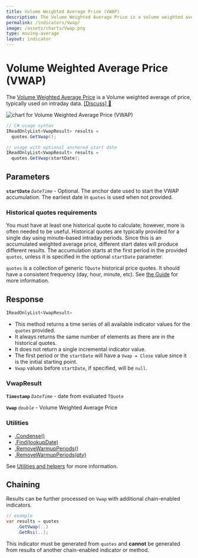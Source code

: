 ```yaml
---
title: Volume Weighted Average Price (VWAP)
description: The Volume Weighted Average Price is a volume weighted average of price, typically used on intraday data. Trading above or below the VWAP line can assist in finding favorable short-term trading windows.
permalink: /indicators/Vwap/
image: /assets/charts/Vwap.png
type: moving-average
layout: indicator
---
```


# Volume Weighted Average Price (VWAP)

The [Volume Weighted Average Price](https://en.wikipedia.org/wiki/Volume-weighted_average_price) is a Volume weighted average of price, typically used on intraday data.
[[Discuss] 💬](https://github.com/DaveSkender/Stock.Indicators/discussions/310 "Community discussion about this indicator")

![chart for Volume Weighted Average Price (VWAP)](/assets/charts/Vwap.png)

```csharp
// C# usage syntax
IReadOnlyList<VwapResult> results =
  quotes.GetVwap();

// usage with optional anchored start date
IReadOnlyList<VwapResult> results =
  quotes.GetVwap(startDate);
```

## Parameters

**`startDate`** _`DateTime`_ - Optional.  The anchor date used to start the VWAP accumulation.  The earliest date in `quotes` is used when not provided.

### Historical quotes requirements

You must have at least one historical quote to calculate; however, more is often needed to be useful.  Historical quotes are typically provided for a single day using minute-based intraday periods.  Since this is an accumulated weighted average price, different start dates will produce different results.  The accumulation starts at the first period in the provided `quotes`, unless it is specified in the optional `startDate` parameter.

`quotes` is a collection of generic `TQuote` historical price quotes.  It should have a consistent frequency (day, hour, minute, etc).  See [the Guide](/guide/#historical-quotes) for more information.

## Response

```csharp
IReadOnlyList<VwapResult>
```

- This method returns a time series of all available indicator values for the `quotes` provided.
- It always returns the same number of elements as there are in the historical quotes.
- It does not return a single incremental indicator value.
- The first period or the `startDate` will have a `Vwap = Close` value since it is the initial starting point.
- `Vwap` values before `startDate`, if specified, will be `null`.

### VwapResult

**`Timestamp`** _`DateTime`_ - date from evaluated `TQuote`

**`Vwap`** _`double`_ - Volume Weighted Average Price

### Utilities

- [.Condense()](/utilities#condense)
- [.Find(lookupDate)](/utilities#find-indicator-result-by-date)
- [.RemoveWarmupPeriods()](/utilities#remove-warmup-periods)
- [.RemoveWarmupPeriods(qty)](/utilities#remove-warmup-periods)

See [Utilities and helpers](/utilities#utilities-for-indicator-results) for more information.

## Chaining

Results can be further processed on `Vwap` with additional chain-enabled indicators.

```csharp
// example
var results = quotes
    .GetVwap(..)
    .GetRsi(..);
```

This indicator must be generated from `quotes` and **cannot** be generated from results of another chain-enabled indicator or method.
